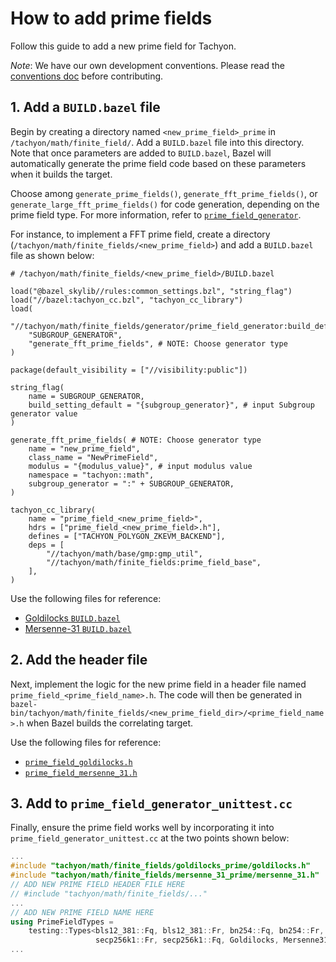 # How to add prime fields

Follow this guide to add a new prime field for Tachyon.

_Note_: We have our own development conventions. Please read the [conventions doc](/docs/how_to_contribute/conventions.md) before contributing.

## 1. Add a `BUILD.bazel` file

Begin by creating a directory named `<new_prime_field>_prime` in `/tachyon/math/finite_field/`. Add a `BUILD.bazel` file into this directory. Note that once parameters are added to `BUILD.bazel`, Bazel will automatically generate the prime field code based on these parameters when it builds the target.

Choose among `generate_prime_fields()`, `generate_fft_prime_fields()`, or `generate_large_fft_prime_fields()` for code generation, depending on the prime field type. For more information, refer to [`prime_field_generator`](/tachyon/math/finite_fields/generator/prime_field_generator/build_defs.bzl).

For instance, to implement a FFT prime field, create a directory (`/tachyon/math/finite_fields/<new_prime_field>`) and add a `BUILD.bazel` file as shown below:

```bazel
# /tachyon/math/finite_fields/<new_prime_field>/BUILD.bazel

load("@bazel_skylib//rules:common_settings.bzl", "string_flag")
load("//bazel:tachyon_cc.bzl", "tachyon_cc_library")
load(
    "//tachyon/math/finite_fields/generator/prime_field_generator:build_defs.bzl",
    "SUBGROUP_GENERATOR",
    "generate_fft_prime_fields", # NOTE: Choose generator type
)

package(default_visibility = ["//visibility:public"])

string_flag(
    name = SUBGROUP_GENERATOR,
    build_setting_default = "{subgroup_generator}", # input Subgroup generator value
)

generate_fft_prime_fields( # NOTE: Choose generator type
    name = "new_prime_field",
    class_name = "NewPrimeField",
    modulus = "{modulus_value}", # input modulus value
    namespace = "tachyon::math",
    subgroup_generator = ":" + SUBGROUP_GENERATOR,
)

tachyon_cc_library(
    name = "prime_field_<new_prime_field>",
    hdrs = ["prime_field_<new_prime_field>.h"],
    defines = ["TACHYON_POLYGON_ZKEVM_BACKEND"],
    deps = [
        "//tachyon/math/base/gmp:gmp_util",
        "//tachyon/math/finite_fields:prime_field_base",
    ],
)
```

Use the following files for reference:

- [Goldilocks `BUILD.bazel`](/tachyon/math/finite_fields/goldilocks_prime/BUILD.bazel)
- [Mersenne-31 `BUILD.bazel`](/tachyon/math/finite_fields/mersenne_31_prime/BUILD.bazel)

## 2. Add the header file

Next, implement the logic for the new prime field in a header file named `prime_field_<prime_field_name>.h`. The code will then be generated in `bazel-bin/tachyon/math/finite_fields/<new_prime_field_dir>/<prime_field_name>.h` when Bazel builds the correlating target.

Use the following files for reference:

- [`prime_field_goldilocks.h`](/tachyon/math/finite_fields/goldilocks_prime/prime_field_goldilocks.h)
- [`prime_field_mersenne_31.h`](/tachyon/math/finite_fields/mersenne_31_prime/prime_field_mersenne_31.h)

## 3. Add to `prime_field_generator_unittest.cc`

Finally, ensure the prime field works well by incorporating it into `prime_field_generator_unittest.cc` at the two points shown below:

```cpp
...
#include "tachyon/math/finite_fields/goldilocks_prime/goldilocks.h"
#include "tachyon/math/finite_fields/mersenne_31_prime/mersenne_31.h"
// ADD NEW PRIME FIELD HEADER FILE HERE
// #include "tachyon/math/finite_fields/..."
...
// ADD NEW PRIME FIELD NAME HERE
using PrimeFieldTypes =
    testing::Types<bls12_381::Fq, bls12_381::Fr, bn254::Fq, bn254::Fr,
                   secp256k1::Fr, secp256k1::Fq, Goldilocks, Mersenne31 /*, NEW PRIME FIELD*/>;
...
```

